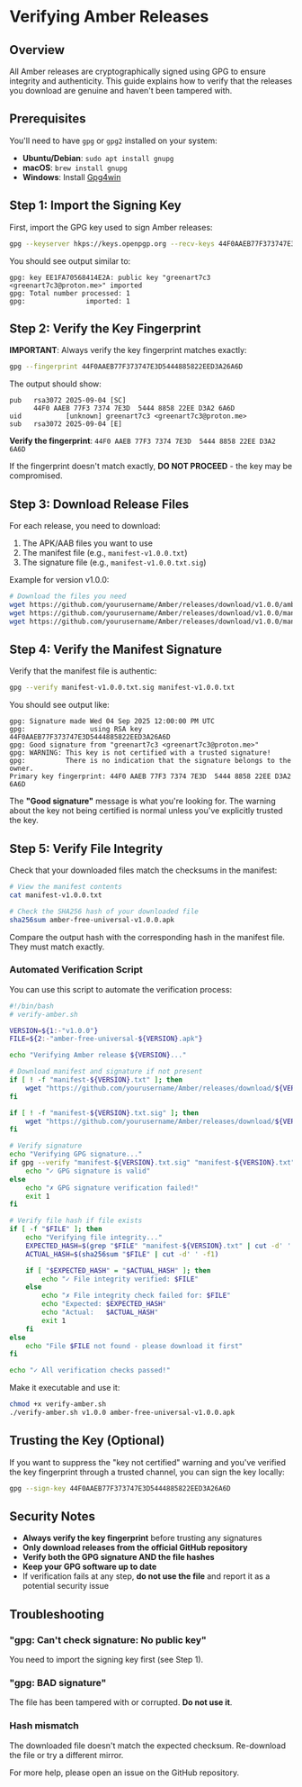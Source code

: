 # Verifying Amber Releases

## Overview

All Amber releases are cryptographically signed using GPG to ensure integrity and authenticity. This guide explains how to verify that the releases you download are genuine and haven't been tampered with.

## Prerequisites

You'll need to have `gpg` or `gpg2` installed on your system:

- **Ubuntu/Debian**: `sudo apt install gnupg`
- **macOS**: `brew install gnupg`
- **Windows**: Install [Gpg4win](https://www.gpg4win.org/)

## Step 1: Import the Signing Key

First, import the GPG key used to sign Amber releases:

```bash
gpg --keyserver hkps://keys.openpgp.org --recv-keys 44F0AAEB77F373747E3D5444885822EED3A26A6D
```

You should see output similar to:
```
gpg: key EE1FA70568414E2A: public key "greenart7c3 <greenart7c3@proton.me>" imported
gpg: Total number processed: 1
gpg:               imported: 1
```

## Step 2: Verify the Key Fingerprint

**IMPORTANT**: Always verify the key fingerprint matches exactly:

```bash
gpg --fingerprint 44F0AAEB77F373747E3D5444885822EED3A26A6D
```

The output should show:
```
pub   rsa3072 2025-09-04 [SC]
      44F0 AAEB 77F3 7374 7E3D  5444 8858 22EE D3A2 6A6D
uid           [unknown] greenart7c3 <greenart7c3@proton.me>
sub   rsa3072 2025-09-04 [E]
```

**Verify the fingerprint**: `44F0 AAEB 77F3 7374 7E3D  5444 8858 22EE D3A2 6A6D`

If the fingerprint doesn't match exactly, **DO NOT PROCEED** - the key may be compromised.

## Step 3: Download Release Files

For each release, you need to download:
1. The APK/AAB files you want to use
2. The manifest file (e.g., `manifest-v1.0.0.txt`)
3. The signature file (e.g., `manifest-v1.0.0.txt.sig`)

Example for version v1.0.0:
```bash
# Download the files you need
wget https://github.com/yourusername/Amber/releases/download/v1.0.0/amber-free-universal-v1.0.0.apk
wget https://github.com/yourusername/Amber/releases/download/v1.0.0/manifest-v1.0.0.txt
wget https://github.com/yourusername/Amber/releases/download/v1.0.0/manifest-v1.0.0.txt.sig
```

## Step 4: Verify the Manifest Signature

Verify that the manifest file is authentic:

```bash
gpg --verify manifest-v1.0.0.txt.sig manifest-v1.0.0.txt
```

You should see output like:
```
gpg: Signature made Wed 04 Sep 2025 12:00:00 PM UTC
gpg:                using RSA key 44F0AAEB77F373747E3D5444885822EED3A26A6D
gpg: Good signature from "greenart7c3 <greenart7c3@proton.me>"
gpg: WARNING: This key is not certified with a trusted signature!
gpg:          There is no indication that the signature belongs to the owner.
Primary key fingerprint: 44F0 AAEB 77F3 7374 7E3D  5444 8858 22EE D3A2 6A6D
```

The **"Good signature"** message is what you're looking for. The warning about the key not being certified is normal unless you've explicitly trusted the key.

## Step 5: Verify File Integrity

Check that your downloaded files match the checksums in the manifest:

```bash
# View the manifest contents
cat manifest-v1.0.0.txt

# Check the SHA256 hash of your downloaded file
sha256sum amber-free-universal-v1.0.0.apk
```

Compare the output hash with the corresponding hash in the manifest file. They must match exactly.

### Automated Verification Script

You can use this script to automate the verification process:

```bash
#!/bin/bash
# verify-amber.sh

VERSION=${1:-"v1.0.0"}
FILE=${2:-"amber-free-universal-${VERSION}.apk"}

echo "Verifying Amber release ${VERSION}..."

# Download manifest and signature if not present
if [ ! -f "manifest-${VERSION}.txt" ]; then
    wget "https://github.com/yourusername/Amber/releases/download/${VERSION}/manifest-${VERSION}.txt"
fi

if [ ! -f "manifest-${VERSION}.txt.sig" ]; then
    wget "https://github.com/yourusername/Amber/releases/download/${VERSION}/manifest-${VERSION}.txt.sig"
fi

# Verify signature
echo "Verifying GPG signature..."
if gpg --verify "manifest-${VERSION}.txt.sig" "manifest-${VERSION}.txt"; then
    echo "✓ GPG signature is valid"
else
    echo "✗ GPG signature verification failed!"
    exit 1
fi

# Verify file hash if file exists
if [ -f "$FILE" ]; then
    echo "Verifying file integrity..."
    EXPECTED_HASH=$(grep "$FILE" "manifest-${VERSION}.txt" | cut -d' ' -f1)
    ACTUAL_HASH=$(sha256sum "$FILE" | cut -d' ' -f1)

    if [ "$EXPECTED_HASH" = "$ACTUAL_HASH" ]; then
        echo "✓ File integrity verified: $FILE"
    else
        echo "✗ File integrity check failed for: $FILE"
        echo "Expected: $EXPECTED_HASH"
        echo "Actual:   $ACTUAL_HASH"
        exit 1
    fi
else
    echo "File $FILE not found - please download it first"
fi

echo "✓ All verification checks passed!"
```

Make it executable and use it:
```bash
chmod +x verify-amber.sh
./verify-amber.sh v1.0.0 amber-free-universal-v1.0.0.apk
```

## Trusting the Key (Optional)

If you want to suppress the "key not certified" warning and you've verified the key fingerprint through a trusted channel, you can sign the key locally:

```bash
gpg --sign-key 44F0AAEB77F373747E3D5444885822EED3A26A6D
```

## Security Notes

- **Always verify the key fingerprint** before trusting any signatures
- **Only download releases from the official GitHub repository**
- **Verify both the GPG signature AND the file hashes**
- **Keep your GPG software up to date**
- If verification fails at any step, **do not use the file** and report it as a potential security issue

## Troubleshooting

### "gpg: Can't check signature: No public key"
You need to import the signing key first (see Step 1).

### "gpg: BAD signature"
The file has been tampered with or corrupted. **Do not use it**.

### Hash mismatch
The downloaded file doesn't match the expected checksum. Re-download the file or try a different mirror.

For more help, please open an issue on the GitHub repository.
